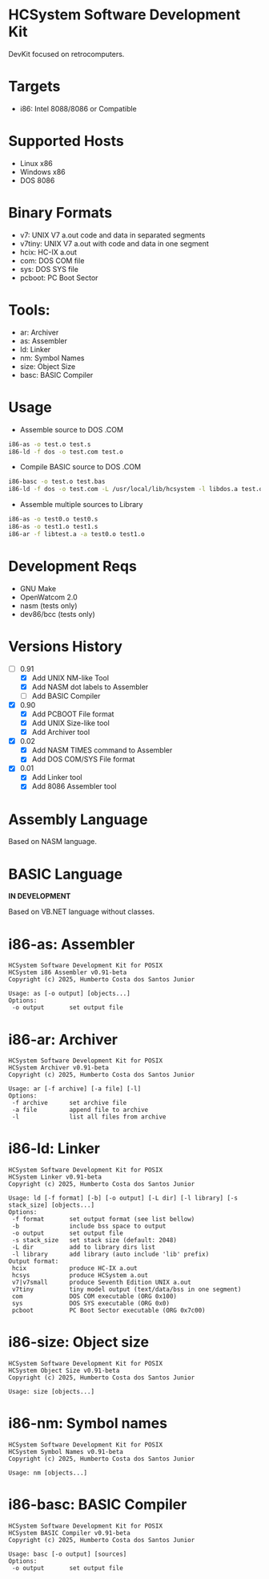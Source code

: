 # HCSystem Software Development Kit

DevKit focused on retrocomputers.

# Targets

- i86: Intel 8088/8086 or Compatible

# Supported Hosts

- Linux x86
- Windows x86
- DOS 8086

# Binary Formats

- v7: UNIX V7 a.out code and data in separated segments
- v7tiny: UNIX V7 a.out with code and data in one segment
- hcix: HC-IX a.out
- com: DOS COM file
- sys: DOS SYS file
- pcboot: PC Boot Sector

# Tools:

- ar: Archiver
- as: Assembler
- ld: Linker
- nm: Symbol Names
- size: Object Size
- basc: BASIC Compiler

# Usage

- Assemble source to DOS .COM
```sh
i86-as -o test.o test.s
i86-ld -f dos -o test.com test.o
```

- Compile BASIC source to DOS .COM
```sh
i86-basc -o test.o test.bas
i86-ld -f dos -o test.com -L /usr/local/lib/hcsystem -l libdos.a test.o
```

- Assemble multiple sources to Library
```sh
i86-as -o test0.o test0.s
i86-as -o test1.o test1.s
i86-ar -f libtest.a -a test0.o test1.o
```

# Development Reqs

- GNU Make
- OpenWatcom 2.0
- nasm (tests only)
- dev86/bcc (tests only)

# Versions History

- [ ] 0.91
    - [x] Add UNIX NM-like Tool
    - [x] Add NASM dot labels to Assembler
    - [ ] Add BASIC Compiler

- [x] 0.90
    - [x] Add PCBOOT File format
    - [x] Add UNIX Size-like tool
    - [x] Add Archiver tool

- [x] 0.02
    - [x] Add NASM TIMES command to Assembler
    - [x] Add DOS COM/SYS File format

- [x] 0.01
    - [x] Add Linker tool
    - [x] Add 8086 Assembler tool

# Assembly Language

Based on NASM language.

# BASIC Language

__IN DEVELOPMENT__

Based on VB.NET language without classes.

# i86-as: Assembler

```
HCSystem Software Development Kit for POSIX
HCSystem i86 Assembler v0.91-beta
Copyright (c) 2025, Humberto Costa dos Santos Junior

Usage: as [-o output] [objects...]
Options:
 -o output       set output file
```

# i86-ar: Archiver

```
HCSystem Software Development Kit for POSIX
HCSystem Archiver v0.91-beta
Copyright (c) 2025, Humberto Costa dos Santos Junior

Usage: ar [-f archive] [-a file] [-l]
Options:
 -f archive      set archive file
 -a file         append file to archive
 -l              list all files from archive
```

# i86-ld: Linker

```
HCSystem Software Development Kit for POSIX
HCSystem Linker v0.91-beta
Copyright (c) 2025, Humberto Costa dos Santos Junior

Usage: ld [-f format] [-b] [-o output] [-L dir] [-l library] [-s stack_size] [objects...]
Options:
 -f format       set output format (see list bellow)
 -b              include bss space to output
 -o output       set output file
 -s stack_size   set stack size (default: 2048)
 -L dir          add to library dirs list
 -l library      add library (auto include 'lib' prefix)
Output format:
 hcix            produce HC-IX a.out
 hcsys           produce HCSystem a.out
 v7|v7small      produce Seventh Edition UNIX a.out
 v7tiny          tiny model output (text/data/bss in one segment)
 com             DOS COM executable (ORG 0x100)
 sys             DOS SYS executable (ORG 0x0)
 pcboot          PC Boot Sector executable (ORG 0x7c00)
```

# i86-size: Object size

```
HCSystem Software Development Kit for POSIX
HCSystem Object Size v0.91-beta
Copyright (c) 2025, Humberto Costa dos Santos Junior

Usage: size [objects...]
```

# i86-nm: Symbol names

```
HCSystem Software Development Kit for POSIX
HCSystem Symbol Names v0.91-beta
Copyright (c) 2025, Humberto Costa dos Santos Junior

Usage: nm [objects...]
```
# i86-basc: BASIC Compiler

```
HCSystem Software Development Kit for POSIX
HCSystem BASIC Compiler v0.91-beta
Copyright (c) 2025, Humberto Costa dos Santos Junior

Usage: basc [-o output] [sources]
Options:
 -o output       set output file
```